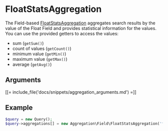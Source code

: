 # FloatStatsAggregation

The Field-based [FloatStatsAggregation](../../api/php_api/php_api_reference/classes/Ibexa-Contracts-Core-Repository-Values-Content-Query-Aggregation-Field-FloatStatsAggregation.html) aggregates search results by the value of the Float Field
and provides statistical information for the values. You can use the provided getters to access the values:

- sum (`getSum()`)
- count of values (`getCount()`)
- minimum value (`getMin()`)
- maximum value (`getMax()`)
- average (`getAvg()`)

## Arguments

[[= include_file('docs/snippets/aggregation_arguments.md') =]]

## Example

``` php
$query = new Query();
$query->aggregations[] = new Aggregation\Field\FloatStatsAggregation('float', 'product', 'weight');
```
